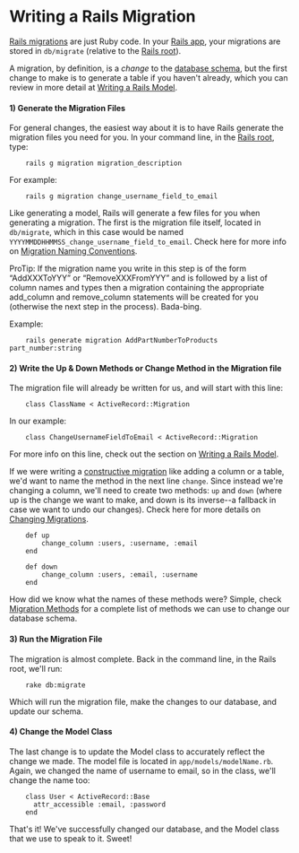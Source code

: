 # Writing a Rails Migration



[Rails migrations](https://github.com/brettshollenberger/ruby_wiki/blob/master/Migrations.md) are just Ruby code. In your [Rails app](http://google.com), your migrations are stored in `db/migrate` (relative to the [Rails root](https://github.com/brettshollenberger/ruby_wiki/blob/master/Rails%20Root.md)). 

A migration, by definition, is a _change_ to the [database schema](https://github.com/brettshollenberger/ruby_wiki/blob/master/Schema.md), but the first change to make is to generate a table if you haven't already, which you can review in more detail at [Writing a Rails Model](https://github.com/brettshollenberger/ruby_wiki/blob/master/Writing%20a%20Rails%20Model.md). 

#### 1) Generate the Migration Files

For general changes, the easiest way about it is to have Rails generate the migration files you need for you. In your command line, in the [Rails root](https://github.com/brettshollenberger/ruby_wiki/blob/master/Rails%20Root.md), type:

		rails g migration migration_description
		
For example:

		rails g migration change_username_field_to_email

Like generating a model, Rails will generate a few files for you when generating a migration. The first is the migration file itself, located in `db/migrate`, which in this case would be named `YYYYMMDDHHMMSS_change_username_field_to_email`. Check here for more info on [Migration Naming Conventions](https://github.com/brettshollenberger/ruby_wiki/blob/master/Naming%20Migrations.md).

ProTip: If the migration name you write in this step is of the form “AddXXXToYYY” or “RemoveXXXFromYYY” and is followed by a list of column names and types then a migration containing the appropriate add_column and remove_column statements will be created for you (otherwise the next step in the process). Bada-bing.

Example:

		rails generate migration AddPartNumberToProducts part_number:string

#### 2) Write the Up & Down Methods or Change Method in the Migration file

The migration file will already be written for us, and will start with this line:

		class ClassName < ActiveRecord::Migration
		
In our example:

		class ChangeUsernameFieldToEmail < ActiveRecord::Migration
		
For more info on this line, check out the section on [Writing a Rails Model](https://github.com/brettshollenberger/ruby_wiki/blob/master/Writing%20a%20Rails%20Model.md). 

If we were writing a [constructive migration](http://google.com) like adding a column or a table, we'd want to name the method in the next line `change`. Since instead we're changing a column, we'll need to create two methods: `up` and `down` (where up is the change we want to make, and down is its inverse--a fallback in case we want to undo our changes). Check here for more details on [Changing Migrations](https://github.com/brettshollenberger/ruby_wiki/blob/master/Changing%20Migrations.md).

		def up
			change_column :users, :username, :email
		end

		def down
  			change_column :users, :email, :username
		end
		
How did we know what the names of these methods were? Simple, check [Migration Methods](https://github.com/brettshollenberger/ruby_wiki/blob/master/Migration%20Methods.md) for a complete list of methods we can use to change our database schema.

#### 3) Run the Migration File

The migration is almost complete. Back in the command line, in the Rails root, we'll run:

		rake db:migrate
		
Which will run the migration file, make the changes to our database, and update our schema. 

#### 4) Change the Model Class

The last change is to update the Model class to accurately reflect the change we made. The model file is located in `app/models/modelName.rb`. Again, we changed the name of username to email, so in the class, we'll change the name too:

		class User < ActiveRecord::Base
		  attr_accessible :email, :password
		end
		
That's it! We've successfully changed our database, and the Model class that we use to speak to it. Sweet!

